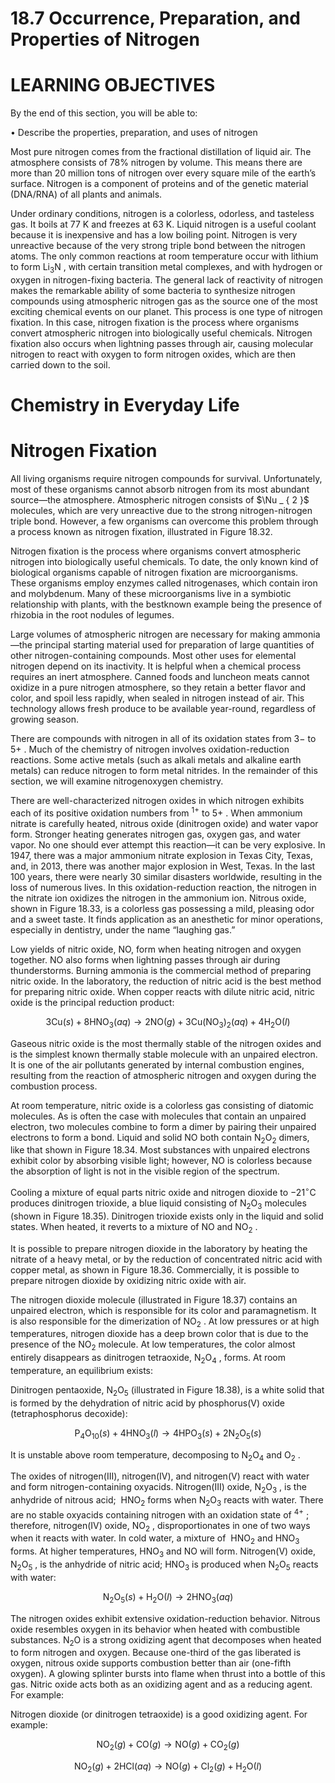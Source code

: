 # 18.7 Occurrence, Preparation, and Properties of Nitrogen

# LEARNING OBJECTIVES

By the end of this section, you will be able to:

• Describe the properties, preparation, and uses of nitrogen

Most pure nitrogen comes from the fractional distillation of liquid air. The atmosphere consists of $78 \%$ nitrogen by volume. This means there are more than 20 million tons of nitrogen over every square mile of the earth’s surface. Nitrogen is a component of proteins and of the genetic material (DNA/RNA) of all plants and animals.

Under ordinary conditions, nitrogen is a colorless, odorless, and tasteless gas. It boils at 77 K and freezes at 63 K. Liquid nitrogen is a useful coolant because it is inexpensive and has a low boiling point. Nitrogen is very unreactive because of the very strong triple bond between the nitrogen atoms. The only common reactions at room temperature occur with lithium to form $\mathrm { L i _ { 3 } N }$ , with certain transition metal complexes, and with hydrogen or oxygen in nitrogen-fixing bacteria. The general lack of reactivity of nitrogen makes the remarkable ability of some bacteria to synthesize nitrogen compounds using atmospheric nitrogen gas as the source one of the most exciting chemical events on our planet. This process is one type of nitrogen fixation. In this case, nitrogen fixation is the process where organisms convert atmospheric nitrogen into biologically useful chemicals. Nitrogen fixation also occurs when lightning passes through air, causing molecular nitrogen to react with oxygen to form nitrogen oxides, which are then carried down to the soil.

# Chemistry in Everyday Life

# Nitrogen Fixation

All living organisms require nitrogen compounds for survival. Unfortunately, most of these organisms cannot absorb nitrogen from its most abundant source—the atmosphere. Atmospheric nitrogen consists of $\Nu _ { 2 }$ molecules, which are very unreactive due to the strong nitrogen-nitrogen triple bond. However, a few organisms can overcome this problem through a process known as nitrogen fixation, illustrated in Figure 18.32.

Nitrogen fixation is the process where organisms convert atmospheric nitrogen into biologically useful chemicals. To date, the only known kind of biological organisms capable of nitrogen fixation are microorganisms. These organisms employ enzymes called nitrogenases, which contain iron and molybdenum. Many of these microorganisms live in a symbiotic relationship with plants, with the bestknown example being the presence of rhizobia in the root nodules of legumes.

Large volumes of atmospheric nitrogen are necessary for making ammonia—the principal starting material used for preparation of large quantities of other nitrogen-containing compounds. Most other uses for elemental nitrogen depend on its inactivity. It is helpful when a chemical process requires an inert atmosphere. Canned foods and luncheon meats cannot oxidize in a pure nitrogen atmosphere, so they retain a better flavor and color, and spoil less rapidly, when sealed in nitrogen instead of air. This technology allows fresh produce to be available year-round, regardless of growing season.



There are compounds with nitrogen in all of its oxidation states from $3 -$ to $5 +$ . Much of the chemistry of nitrogen involves oxidation-reduction reactions. Some active metals (such as alkali metals and alkaline earth metals) can reduce nitrogen to form metal nitrides. In the remainder of this section, we will examine nitrogenoxygen chemistry.

There are well-characterized nitrogen oxides in which nitrogen exhibits each of its positive oxidation numbers from $^ { 1 + }$ to $5 +$ . When ammonium nitrate is carefully heated, nitrous oxide (dinitrogen oxide) and water vapor form. Stronger heating generates nitrogen gas, oxygen gas, and water vapor. No one should ever attempt this reaction—it can be very explosive. In 1947, there was a major ammonium nitrate explosion in Texas City, Texas, and, in 2013, there was another major explosion in West, Texas. In the last 100 years, there were nearly 30 similar disasters worldwide, resulting in the loss of numerous lives. In this oxidation-reduction reaction, the nitrogen in the nitrate ion oxidizes the nitrogen in the ammonium ion. Nitrous oxide, shown in Figure 18.33, is a colorless gas possessing a mild, pleasing odor and a sweet taste. It finds application as an anesthetic for minor operations, especially in dentistry, under the name “laughing gas.”

Low yields of nitric oxide, NO, form when heating nitrogen and oxygen together. NO also forms when lightning passes through air during thunderstorms. Burning ammonia is the commercial method of preparing nitric oxide. In the laboratory, the reduction of nitric acid is the best method for preparing nitric oxide. When copper reacts with dilute nitric acid, nitric oxide is the principal reduction product:

$$
3 \mathrm { C u } ( s ) + 8 \mathrm { H N O } _ { 3 } ( a q ) \longrightarrow 2 \mathrm { N O } ( g ) + 3 \mathrm { C u } ( \mathrm { N O } _ { 3 } ) _ { 2 } ( a q ) + 4 \mathrm { H } _ { 2 } \mathrm { O } ( l )
$$

Gaseous nitric oxide is the most thermally stable of the nitrogen oxides and is the simplest known thermally stable molecule with an unpaired electron. It is one of the air pollutants generated by internal combustion engines, resulting from the reaction of atmospheric nitrogen and oxygen during the combustion process.

At room temperature, nitric oxide is a colorless gas consisting of diatomic molecules. As is often the case with molecules that contain an unpaired electron, two molecules combine to form a dimer by pairing their unpaired electrons to form a bond. Liquid and solid NO both contain $\mathrm { N } _ { 2 } \mathrm { O } _ { 2 }$ dimers, like that shown in Figure 18.34. Most substances with unpaired electrons exhibit color by absorbing visible light; however, NO is colorless because the absorption of light is not in the visible region of the spectrum.

Cooling a mixture of equal parts nitric oxide and nitrogen dioxide to $- 2 1 ^ { \circ } \mathrm { C }$ produces dinitrogen trioxide, a blue liquid consisting of $\mathrm { N _ { 2 } O _ { 3 } }$ molecules (shown in Figure 18.35). Dinitrogen trioxide exists only in the liquid and solid states. When heated, it reverts to a mixture of NO and $\mathrm { N O } _ { 2 }$ .

It is possible to prepare nitrogen dioxide in the laboratory by heating the nitrate of a heavy metal, or by the reduction of concentrated nitric acid with copper metal, as shown in Figure 18.36. Commercially, it is possible to prepare nitrogen dioxide by oxidizing nitric oxide with air.

The nitrogen dioxide molecule (illustrated in Figure 18.37) contains an unpaired electron, which is responsible for its color and paramagnetism. It is also responsible for the dimerization of $\mathrm { N O } _ { 2 }$ . At low pressures or at high temperatures, nitrogen dioxide has a deep brown color that is due to the presence of the $\mathrm { N O } _ { 2 }$ molecule. At low temperatures, the color almost entirely disappears as dinitrogen tetraoxide, $\mathrm { N } _ { 2 } \mathrm { O } _ { 4 }$ , forms. At room temperature, an equilibrium exists:

Dinitrogen pentaoxide, $\mathrm { N } _ { 2 } \mathrm { O } _ { 5 }$ (illustrated in Figure 18.38), is a white solid that is formed by the dehydration of nitric acid by phosphorus(V) oxide (tetraphosphorus decoxide):

$$
\mathrm { P } _ { 4 } \mathrm { O } _ { 1 0 } ( s ) + 4 \mathrm { H N O } _ { 3 } ( l ) \longrightarrow 4 \mathrm { H P O } _ { 3 } ( s ) + 2 \mathrm { N } _ { 2 } \mathrm { O } _ { 5 } ( s )
$$

It is unstable above room temperature, decomposing to $\mathrm { N } _ { 2 } \mathrm { O } _ { 4 }$ and $\mathrm { O _ { 2 } }$ .

The oxides of nitrogen(III), nitrogen(IV), and nitrogen(V) react with water and form nitrogen-containing oxyacids. Nitrogen(III) oxide, $\mathrm { N } _ { 2 } \mathrm { O } _ { 3 }$ , is the anhydride of nitrous acid; $\mathrm { \ H N O _ { 2 } }$ forms when $\mathrm { N _ { 2 } O _ { 3 } }$ reacts with water. There are no stable oxyacids containing nitrogen with an oxidation state of $^ { 4 + }$ ; therefore, nitrogen(IV) oxide, $\mathsf { N O } _ { 2 }$ , disproportionates in one of two ways when it reacts with water. In cold water, a mixture of $\mathrm { \ H N O _ { 2 } }$ and $\mathrm { H N O } _ { 3 }$ forms. At higher temperatures, $\mathrm { H N O _ { 3 } }$ and NO will form. Nitrogen(V) oxide, $\mathrm { N } _ { 2 } \mathrm { O } _ { 5 }$ , is the anhydride of nitric acid; $\mathrm { H N O _ { 3 } }$ is produced when $\mathrm { N } _ { 2 } \mathrm { O } _ { 5 }$ reacts with water:

$$
\mathrm { { N } } _ { 2 } \mathrm { { O } } _ { 5 } ( s ) + \mathrm { { H } } _ { 2 } \mathrm { { O } } ( l ) \longrightarrow 2 \mathrm { { H N O } } _ { 3 } ( a q )
$$

The nitrogen oxides exhibit extensive oxidation-reduction behavior. Nitrous oxide resembles oxygen in its behavior when heated with combustible substances. $\mathrm { N } _ { 2 } \mathrm { O }$ is a strong oxidizing agent that decomposes when heated to form nitrogen and oxygen. Because one-third of the gas liberated is oxygen, nitrous oxide supports combustion better than air (one-fifth oxygen). A glowing splinter bursts into flame when thrust into a bottle of this gas. Nitric oxide acts both as an oxidizing agent and as a reducing agent. For example:

Nitrogen dioxide (or dinitrogen tetraoxide) is a good oxidizing agent. For example:

$$
\mathrm { N O } _ { 2 } ( g ) + \mathrm { C O } ( g ) \longrightarrow \mathrm { N O } ( g ) + \mathrm { C O } _ { 2 } ( g )
$$

$$
\mathrm { N O } _ { 2 } ( g ) + 2 \mathrm { H C l } ( a q ) \longrightarrow \mathrm { N O } ( g ) + \mathrm { C l } _ { 2 } ( g ) + \mathrm { H } _ { 2 } \mathrm { O } ( l )
$$